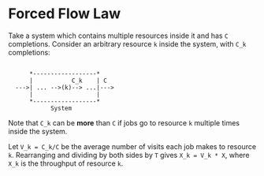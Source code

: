 # Forced Flow Law

Take a system which contains multiple resources inside it and has `C` completions. Consider an arbitrary resource `k` inside the system, with `C_k` completions:

```

      *------------------*
      |           C_k    | C
  --->| ... -->(k)--> ...|--->
      |                  |
      *------------------*
            System

```

Note that `C_k` can be **more** than `C` if jobs go to resource `k` multiple times inside the system.

Let `V_k = C_k/C` be the average number of visits each job makes to resource `k`. Rearranging and dividing by both sides by `T` gives `X_k = V_k * X`, where `X_k` is the throughput of resource `k`.

